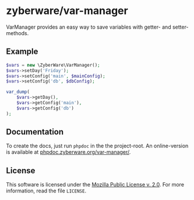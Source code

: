 zyberware/var-manager
===========
VarManager provides an easy way to save variables with getter- and setter-methods.

Example
-------

```php
$vars = new \ZyberWare\VarManager();
$vars->setDay('Friday');
$vars->setConfig('main', $mainConfig);
$vars->setConfig('db', $dbConfig);

var_dump(
    $vars->getDay(),
    $vars->getConfig('main'),
    $vars->getConfig('db')
);
```

Documentation
-------------
To create the docs, just run `phpdoc` in the the project-root.
An online-version is available at [phpdoc.zyberware.org/var-manager/](http://phpdoc.zyberware.org/var-manager/).

License
-------
This software is licensed under the [Mozilla Public License v. 2.0](http://mozilla.org/MPL/2.0/). For more information, read the file `LICENSE`.